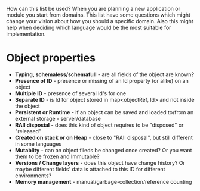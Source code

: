 How can this list be used? When you are planning a new application or module you start from domains.
This list have some questions which might change your vision about how you should a specific domain.
Also this might help when deciding which language would be the most suitable for implementation.

# Object properties

  - **Typing, schemaless/schemafull** - are all fields of the object are known?
  - **Presence of ID** - presence or missing of an Id property (or alike) on an object
  - **Multiple ID** - presence of several Id's for one
  - **Separate ID** - is Id for object stored in map<objectRef, Id> and not inside the object
  - **Persistent or Runtime** - if an object can be saved and loaded to/from an external storage - server/database
  - **RAII disposial** - does this kind of object requires to be "disposed" or "released"
  - **Created on stack or on Heap** - close to "RAII disposal", but still different in some languages
  - **Mutablity** - can an object fileds be changed once created? Or you want them to be frozen and Immutable?
  - **Versions / Change layers** - does this object have change history? Or maybe different fields' data is attached to this ID for different environments?
  - **Memory management** - manual/garbage-collection/reference counting
